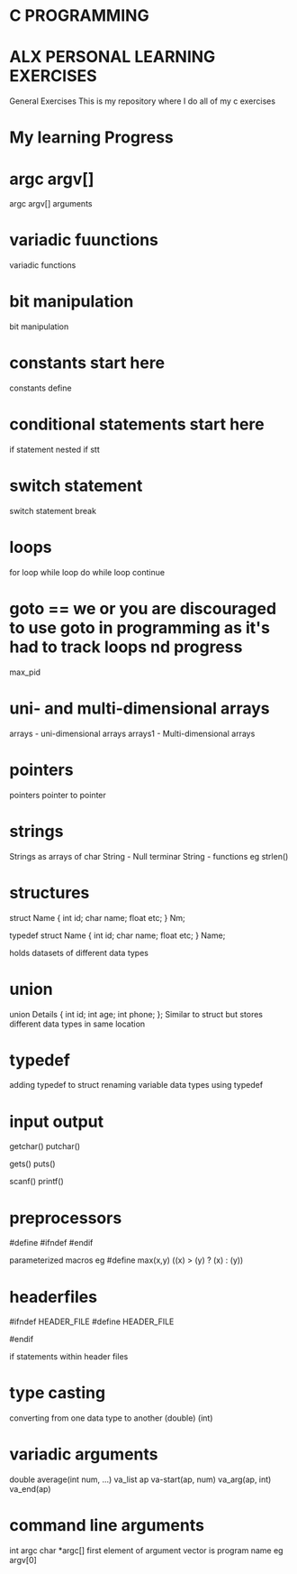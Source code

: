 # C PROGRAMMING 
# ALX PERSONAL LEARNING EXERCISES
General Exercises
This is my repository where I do all of my c exercises

# My learning Progress
# argc argv[]
argc argv[]
arguments

# variadic fuunctions
variadic functions

# bit manipulation
bit manipulation

# constants start here
constants
define

# conditional statements start here
if statement
nested if stt

# switch statement
switch statement
break

# loops
for loop
while loop
do while loop
continue

# goto == we or you are discouraged to use goto in programming as it's had to track loops nd progress
max_pid

# uni- and multi-dimensional arrays
arrays - uni-dimensional arrays
arrays1 - Multi-dimensional arrays

# pointers
pointers
pointer to pointer

# strings
Strings as arrays of char
String - Null terminar
String - functions eg strlen()

# structures
struct Name {
    int id;
    char name;
    float etc;
} Nm;

typedef struct Name {
    int id;
    char name;
    float etc;
} Name;

holds datasets of different data types

# union
union Details {
    int id;
    int age;
    int phone;
};
Similar to struct but stores different data types in same location

# typedef
adding typedef to struct
renaming variable data types using typedef

# input output
getchar()
putchar()

gets()
puts()

scanf()
printf()

# preprocessors
#define
#ifndef
#endif

parameterized macros eg 
#define max(x,y) ((x) > (y) ? (x) : (y))

# headerfiles
#ifndef HEADER_FILE
#define HEADER_FILE

#endif

if statements within header files

# type casting
converting from one data type to another
(double)
(int)

# variadic arguments
double average(int num, ...)
va_list ap
va-start(ap, num)
va_arg(ap, int)
va_end(ap)

# command line arguments
int argc
char *argc[]
first element of argument vector is program name eg argv[0]
